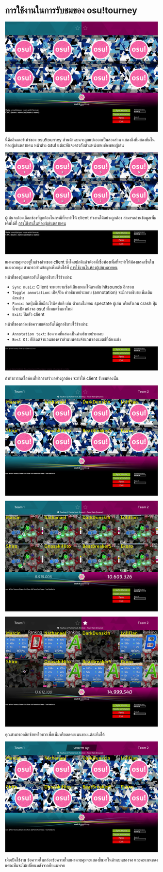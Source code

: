 # การใช้งานในการรับชมของ osu!tourney

![อินเตอร์เฟซของ osu!tourney](img/Osutourneymain.png "อินเตอร์เฟซเบื้องต้นของ osu!tourney")

นี่คืออินเตอร์เฟซของ osu!tourney ส่วนด้านบนจะถูกแบ่งออกเป็นสองส่วน แสดงถึงทีมสองทีมในห้องผู้เล่นหลายคน
หน้าต่าง osu! แต่ละอันจะตรงกับตำแหน่งของช่องของผู้เล่น

![ผู้เล่นจะถูกใส่ในหน้าต่างตามตำแหน่งผู้เล่นในห้อง](img/Osutourneywindows.png)

ผู้เล่นจะต้องเลือกช่องที่ถูกต้องในกรณีที่จะทำให้ client ทำงานได้อย่างถูกต้อง สามารถอ่านข้อมูลเพิ่มเติมได้ที่ [การใช้งานในห้องผู้เล่นหลายคน](/wiki/osu!tourney/Multiplayer_usage)

![แผงควบคุม osu!tourney](img/Osutourneypanel.png)

แผงควบคุมจะอยู่ในช่วงล่างของ client ซึ่งโดยปกติแล้วต้องตั้งชื่อห้องเพื่อที่จะทำให้ห้องแสดงขึ้นในแผงควบคุม สามารถอ่านข้อมูลเพิ่มเติมได้ที่ [การใช้งานในห้องผู้เล่นหลายคน](/wiki/osu!tourney/Multiplayer_usage)

หน้าที่ของปุ่มแต่ละอันได้ถูกอธิบายไว้ข้างล่าง:

- `Sync music`: Client จะพยายามซิงค์เสียงเพลงให้ตรงกับ hitsounds อีกรอบ
- `Toggle annotation`: เปิด/ปิด คำอธิบายประกอบ (annotation) จะมีการอธิบายเพิ่มเติมด้านล่าง
- `Panic`: กดปุ่มนี้เมื่อมีอะไรผิดปกติ เช่น ตัวเกมไม่ยอม spectate ผู้เล่น หรือตัวเกม crash ปุ่มนี้จะเปิดหน้าจอ osu! ทั้งหมดขึ้นมาใหม่
- `Exit`: ปิดตัว client

หน้าที่ของกล่องข้อความแต่ละอันได้ถูกอธิบายไว้ข้างล่าง:

- `Annotation text`: ข้อความที่แสดงเป็นคำอธิบายประกอบ
- `Best Of`: อัปเดตจำนวนของดาวด้านบนตามจำนวนของแมตช์ที่ต้องแข่ง

![เมื่อห้องถูกสร้างขึ้นอย่างถูกต้อง มันจะแสดงขึ้นแทนที่วิธีการใช้งาน](img/Osutourneyroomlist.png)

ถ้าทำการกดชื่อห้องที่ทำการสร้างอย่างถูกต้อง จะทำให้ client รับชมห้องนั้น

![ทีมและชื่อผู้เล่นจะถูกมอบหมายให้โดนอัตโนมัติ](img/Osutourneyidle.png)

![คะแนนรวมของทีม และเพลงที่กำลังเล่นอยู่จะถูกแสดงขึ้นมา](img/Osutourneyspectate.png)

![ผู้ชนะจะถูกคำนวนโดยอัตโนมัติหลังจากผลสรุปของแมตช์ และจะเติมดาวให้ทีมที่ชนะ ผู้เล่นที่ failed ไปจะแสดงจอสีดำ](img/Osutourneyresults.png)

คุณสามารถคลิกซ้ายหรือขวาเพื่อเพิ่มหรือลดคะแนนของแต่ละทีมได้

![ข้อความสามารถถูกแสดงขึ้นได้โดยการเปิด annotation จากแผงควบคุม](img/Osutourneywarmup.png)

เมื่อเปิดใช้งาน ข้อความในกล่องข้อความในแผงควบคุมจะแสดงขึ้นมาในด้านบนของจอ และคะแนนของแต่ละทีมจะไม่เปลี่ยนหลังจากบีทแมพจบ
